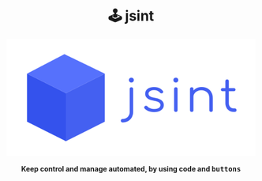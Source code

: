 <h1 align="center">🕹️ jsint </h1>

<p align="center">
  <img src="./assets/jsint_logo-full.svg"/>
</p>
 
 <p align="center">
  <b>Keep control and manage automated, by using code and <kbd>buttons</kbd></b>
 </p>
